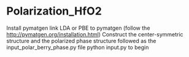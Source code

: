 # Polarization_HfO2
Install pymatgen
link LDA or PBE to pymatgen (follow the http://pymatgen.org/installation.html)
Construct the center-symmetric structure and the polarized phase structure followed as the input_polar_berry_phase.py file
python input.py to begin

